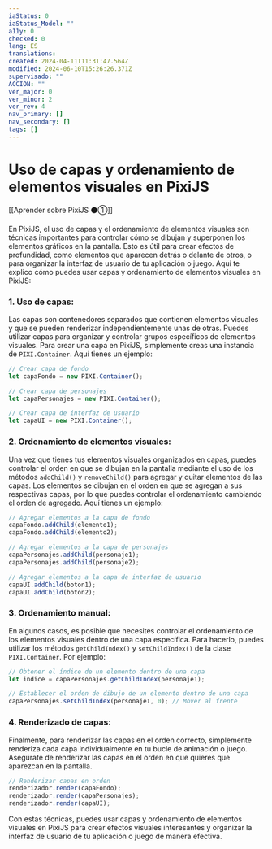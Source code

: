 ```yaml
---
iaStatus: 0
iaStatus_Model: ""
a11y: 0
checked: 0
lang: ES
translations: 
created: 2024-04-11T11:31:47.564Z
modified: 2024-06-10T15:26:26.371Z
supervisado: ""
ACCION: ""
ver_major: 0
ver_minor: 2
ver_rev: 4
nav_primary: []
nav_secondary: []
tags: []
---
```

# Uso de capas y ordenamiento de elementos visuales en PixiJS

[[Aprender sobre PixiJS ⚫①]]

En PixiJS, el uso de capas y el ordenamiento de elementos visuales son técnicas importantes para controlar cómo se dibujan y superponen los elementos gráficos en la pantalla. Esto es útil para crear efectos de profundidad, como elementos que aparecen detrás o delante de otros, o para organizar la interfaz de usuario de tu aplicación o juego. Aquí te explico cómo puedes usar capas y ordenamiento de elementos visuales en PixiJS:

### 1. Uso de capas:
Las capas son contenedores separados que contienen elementos visuales y que se pueden renderizar independientemente unas de otras. Puedes utilizar capas para organizar y controlar grupos específicos de elementos visuales. Para crear una capa en PixiJS, simplemente creas una instancia de `PIXI.Container`. Aquí tienes un ejemplo:

```javascript
// Crear capa de fondo
let capaFondo = new PIXI.Container();

// Crear capa de personajes
let capaPersonajes = new PIXI.Container();

// Crear capa de interfaz de usuario
let capaUI = new PIXI.Container();
```

### 2. Ordenamiento de elementos visuales:
Una vez que tienes tus elementos visuales organizados en capas, puedes controlar el orden en que se dibujan en la pantalla mediante el uso de los métodos `addChild()` y `removeChild()` para agregar y quitar elementos de las capas. Los elementos se dibujan en el orden en que se agregan a sus respectivas capas, por lo que puedes controlar el ordenamiento cambiando el orden de agregado. Aquí tienes un ejemplo:

```javascript
// Agregar elementos a la capa de fondo
capaFondo.addChild(elemento1);
capaFondo.addChild(elemento2);

// Agregar elementos a la capa de personajes
capaPersonajes.addChild(personaje1);
capaPersonajes.addChild(personaje2);

// Agregar elementos a la capa de interfaz de usuario
capaUI.addChild(boton1);
capaUI.addChild(boton2);
```

### 3. Ordenamiento manual:
En algunos casos, es posible que necesites controlar el ordenamiento de los elementos visuales dentro de una capa específica. Para hacerlo, puedes utilizar los métodos `getChildIndex()` y `setChildIndex()` de la clase `PIXI.Container`. Por ejemplo:

```javascript
// Obtener el índice de un elemento dentro de una capa
let indice = capaPersonajes.getChildIndex(personaje1);

// Establecer el orden de dibujo de un elemento dentro de una capa
capaPersonajes.setChildIndex(personaje1, 0); // Mover al frente
```

### 4. Renderizado de capas:
Finalmente, para renderizar las capas en el orden correcto, simplemente renderiza cada capa individualmente en tu bucle de animación o juego. Asegúrate de renderizar las capas en el orden en que quieres que aparezcan en la pantalla.

```javascript
// Renderizar capas en orden
renderizador.render(capaFondo);
renderizador.render(capaPersonajes);
renderizador.render(capaUI);
```

Con estas técnicas, puedes usar capas y ordenamiento de elementos visuales en PixiJS para crear efectos visuales interesantes y organizar la interfaz de usuario de tu aplicación o juego de manera efectiva.